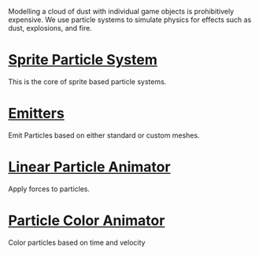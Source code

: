 Modelling a cloud of dust with individual game objects is prohibitively expensive. We use particle systems to simulate physics for effects such as dust, explosions, and fire.

 # [Sprite Particle System](https://github.com/ZilchEngine/ZilchDocs/blob/master/zero_editor_documentation/zeromanual/graphics/particles/sprite_particle_system.markdown)
This is the core of sprite based particle systems.

 # [Emitters](https://github.com/ZilchEngine/ZilchDocs/blob/master/zero_editor_documentation/zeromanual/graphics/particles/emitters.markdown)
Emit Particles based on either standard or custom meshes.

 # [Linear Particle Animator](https://github.com/ZilchEngine/ZilchDocs/blob/master/zero_editor_documentation/zeromanual/graphics/particles/linear_particle_animator.markdown)
Apply forces to particles.

 # [Particle Color Animator](https://github.com/ZilchEngine/ZilchDocs/blob/master/zero_editor_documentation/zeromanual/graphics/particles/particle_color_animator.markdown)
Color particles based on time and velocity 

 